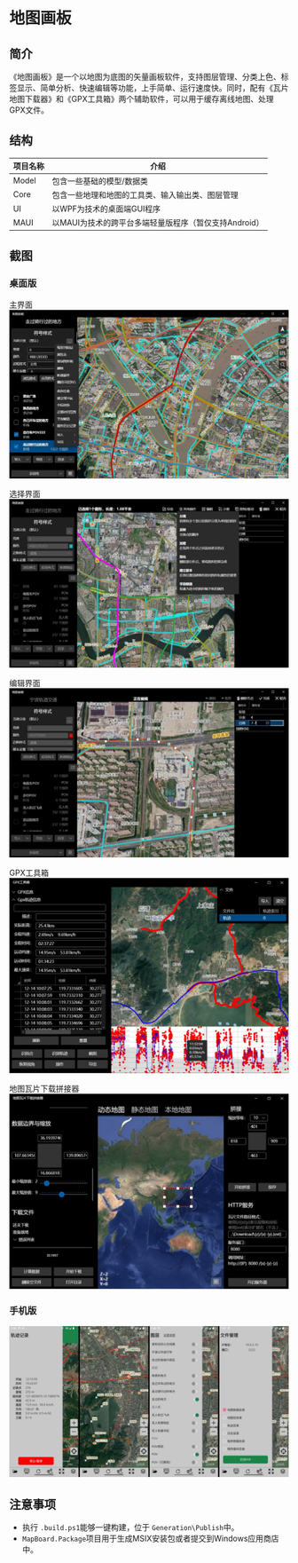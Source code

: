 # 地图画板

## 简介

《地图画板》是一个以地图为底图的矢量画板软件，支持图层管理、分类上色、标签显示、简单分析、快速编辑等功能，上手简单、运行速度快。同时，配有《瓦片地图下载器》和《GPX工具箱》两个辅助软件，可以用于缓存离线地图、处理GPX文件。

## 结构

| 项目名称 | 介绍                                                  |
| -------- | ----------------------------------------------------- |
| Model    | 包含一些基础的模型/数据类                             |
| Core     | 包含一些地理和地图的工具类、输入输出类、图层管理      |
| UI       | 以WPF为技术的桌面端GUI程序                            |
| MAUI     | 以MAUI为技术的跨平台多端轻量版程序（暂仅支持Android） |

## 截图

### 桌面版

主界面
![](imgs/MapBoard_1.jpg)

选择界面
![](imgs/MapBoard_2.jpg)

编辑界面
![](imgs/MapBoard_3.jpg)

GPX工具箱
![](imgs/GpxToolBox.jpg)

地图瓦片下载拼接器
![](imgs/TileDownloaderSplicer.jpg)

### 手机版

![](imgs/MAUI.jpg)

## 注意事项

- 执行 `.build.ps1`能够一键构建，位于 `Generation\Publish`中。
- `MapBoard.Package`项目用于生成MSIX安装包或者提交到Windows应用商店中。